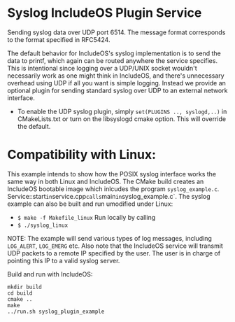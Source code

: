 # Syslog IncludeOS Plugin Service

Sending syslog data over UDP port 6514. The message format corresponds to the format specified in RFC5424.

The default behavior for IncludeOS's syslog implementation is to send the data to printf, which again can be routed anywhere the service specifies. This is intentional since logging over a UDP/UNIX socket wouldn't necessarily work as one might think in IncludeOS, and there's unnecessary overhead using UDP if all you want is simple logging. Instead we provide an optional plugin for sending standard syslog over UDP to an external network interface.

* To enable the UDP syslog plugin, simply `set(PLUGINS .., syslogd,..)` in CMakeLists.txt or turn on the libsyslogd cmake option. This will override the default.

# Compatibility with Linux:
This example intends to show how the POSIX syslog interface works the same way in both Linux and IncludeOS. The CMake build creates an IncludeOS bootable image which inlcudes the program `syslog_example.c`. Service::start` in `service.cpp` calls `main` in `syslog_example.c`. The syslog example can also be built and run umodified under Linux:
* `$ make -f Makefile_linux`
Run locally by calling
* `$ ./syslog_linux`

NOTE: The example will send various types of log messages, including `LOG_ALERT`, `LOG_EMERG` etc. Also note that the IncludeOS service will transmit UDP packets to a remote IP specified by the user. The user is in charge of pointing this IP to a valid syslog server.

Build and run with IncludeOS:

```
mkdir build
cd build
cmake ..
make
../run.sh syslog_plugin_example
```
